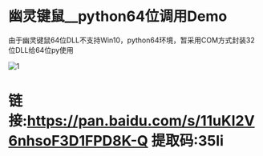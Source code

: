 # 幽灵键鼠__python64位调用Demo

由于幽灵键鼠64位DLL不支持Win10，python64环境，暂采用COM方式封装32位DLL给64位py使用

![1](https://user-images.githubusercontent.com/130392193/231962299-3f0ecd15-523e-4fae-87af-49dae0684908.png)

# 链接:https://pan.baidu.com/s/11uKI2V6nhsoF3D1FPD8K-Q 提取码:35li

